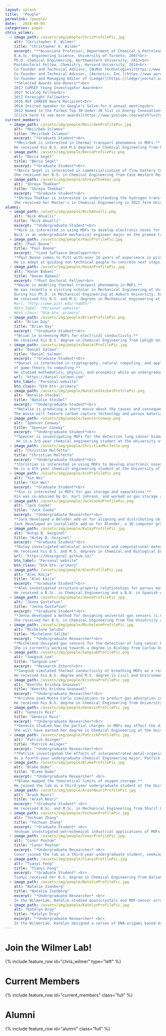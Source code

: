 ```yaml
---
layout: splash
title:  "People"
permalink: /people/
date:   2018-09-05
categories: pages
chris_wilmer:
  - image_path: /assets/img/people/ChrisProfilePic.jpg
    alt: "Christopher E. Wilmer"
    title: "Christopher E. Wilmer"
    excerpt: "**Associate Professor, Department of Chemical & Petroleum Engineering**<br>
    B.A.Sc. Engineering Science, University of Toronto, 2007<br>
    Ph.D. Chemical Engineering, Northwestern University, 2013<br>
    Postdoctoral Fellow, Chemistry, Harvard University, 2014<br>
    Co-founder and Technical Advisor, [NuMat Technologies](https://www.numat-tech.com/)<br>
    Co-founder and Technical Adviser, [Aeronics, Inc.](https://www.aeronicsinc.com/)<br>
    Co-founder and Managing Editor of [Ledger](https://ledgerjournal.org/ojs/index.php/ledger)<br><br>
    **Selected Awards and Honors**<br>
    2017 CoMSEF Young Investigator Award<br>
    2017 Scialog Fellow<br>
    2017 Foresight Fellow<br>
    2016 NSF CAREER Award Recipient<br>
    2014 Invited speaker to Google's Solve-for-X annual meeting<br>
    2012 Named to the Forbes Top 30-Under-30 list in Energy Innovation<br>
    [Click here to see more awards](https://www.youtube.com/watch?v=ityRn2IA24A&t=3s)"
current_members:
  - image_path: /assets/img/people/MeiirbekProfilePic.jpg
    alt: "Meiirbek Islamov"
    title: "Meiirbek Islamov"
    excerpt: "*Graduate Student*<br>
    **Meiirbek is interested in thermal transport phenomena in MOFs.**
    He received his B.S. and M.S degrees in Chemical Engineering from Nazarbayev University (Astana, Kazakhstan) in 2017 and Columbia University in the City of New York in 2018, respectively. At Columbia, he worked on the development of ion selective Membranes for Redox-flow battery. Previously, he spent a summer doing research at Stanford University, where he worked on Rayleigh-Taylor instability in polymer solutions. Also, he visited a TNO (Delft, Netherlands) to work on CO<sub>2</sub> capture."
  - image_path: /assets/img/people/BeccaProfilePic.png
    alt: "Becca Segel"
    title: "Becca Segel"
    excerpt: "*Graduate Student*<br>
    **Becca Segel is interested in commercialization of flow battery technologies involving earth abundant materials.**
    She received her B.S. in Chemical Engineering from Case Western Reserve University in 2020. Becca is co-advised by Chris Wilmer and James McKone."
  - image_path: /assets/img/people/ShreyaThakkar.png
    alt: "Shreya Thakkar"
    title: "Shreya Thakkar"
    excerpt: "*Graduate Student*<br>
    **Shreya Thakkar is interested in understanding the hydrogen transfer and activation in metal oxides.**
    She received her Master's in Chemical Engineering in 2022 form University of Massachusetts, Amherst where she worked on developing a technique for characterization of catalysts and studying CO chemisorption on platinum group metals. She received her Bachelor's in Chemical Engineering from Institute of Chemical Technology, Mumbai. She is co-advised by Chris Wilmer and James McKone."
alumni:
  - image_path: /assets/img/people/NickAhualli.png
    alt: "Nick Ahualli"
    title: "Nick Ahualli"
    excerpt: "*Undergraduate Student*<br>
    **Nick is interested in using MOFs to develop electronic noses for disease detection.**
    Nick is an undergraduate mechanical engineer major on the premed track. He is working on the electronic nose project in the WilmerLab, researching the interactions between biomarkers in breath with MOFs."
  - image_path: /assets/img/people/PaulProfilePic.jpg
    alt: "Paul Boone"
    title: "Paul Boone"
    excerpt: "*Lead Software Developer*<br>
    **Paul Boone comes to Pitt with over 16 years of experience in private industry transforming ideas into actual software.**
    He is adept at guiding non-technical people to concrete next steps, but his software and technical experience is extensive and spans data warehousing, database design, optimization and management, data center operations, cloud devops and scaling on AWS, frontend and backend web application frameworks and linux for embedded devices.​"
  - image_path: /assets/img/people/HasanProfilePic.jpg
    alt: "Hasan Babaei"
    title: "Hasan Babaei"
    excerpt: "*Post Doctoral Fellow*<br>
    **Hasan is modeling thermal transport phenomena in MOFs.**
    He was recently a visiting scholar in Mechanical Engineering at University of Illinois at Urbana-Champaign.
    During his Ph.D. in Mechanical Engineering at Auburn University, he worked on thermal transport in nanostructure-enhanced phase change materials.
    He received his B.S. and M.S. degrees in Mechanical engineering at the Iran University of Science and Technology and the University of Tehran, respectively."
    #url: "http://www.pitt.edu/~hab85/"
    #btn_label: "Personal website"
    #btn_class: "btm btn--primary"
  - image_path: /assets/img/people/BrianProfilePic.png
    alt: "Brian Day"
    title: "Brian Day"
    excerpt: "*Graduate Student*<br>
    **Brian in screening MOFs for electrical conductivity.**
    He received his B.S. degree in Chemical Engineering from Lehigh University in 2016 where he worked on synthesizing nanoporous films. Previously at Pitt, he worked on developing nanostructured electrodes for lithium-metal batteries. Presently, he is investigating MOFs for electrical conductivity, and continuing to design MOF-based electronic noses."
  - image_path: /assets/img/people/DanielProfilePic.jpg
    alt: "Daniel Salmon"
    title: "Daniel Salmon"
    excerpt: "*Graduate Student*<br>
    **Daniel is interested in cryptography, natural computing, and applications
    of game theory to computing.**
    He studied mathematics, physics, and economics while an undergraduate at the University of Pittsburgh."
    url: "https://daniel-salmon.com"
    btn_label: "Personal website"
    btn_class: "btm btn--primary"
  - image_path: /assets/img/people/NatalieSteibelProfilePic.png
    alt: "Natalie Steibel"
    title: "Natalie Steibel"
    excerpt: "*Undergraduate Student*<br>
    **Natalie is producing a short movie about the causes and consequences of CO2 emission.**
    The movie will feature carbon capture technology and porous materials. She is a 4th year chemical engineering student at the University of Pittsburgh."
  - image_path: /assets/img/people/SpencerConway.png
    alt: "Spencer Conway"
    title: "Spencer Conway"
    excerpt: "*Undergraduate Student*<br>
    **Spencer is investigating MOFs for the detection lung cancer biomarkers in breath. **
     He is a 3rd year chemical engineering student at the University of Pittsburgh."
  - image_path: /assets/img/people/ChristianMolfetto.png
    alt: "Christian Molfetto"
    title: "Christian Molfetto"
    excerpt: "*Undergraduate Student*<br>
    **Christian is interested in using MOFs to develop electronic noses.**
    He is a 4th year chemical engineering student at the University of Pittsburgh."
  - image_path: /assets/img/people/XinProfilePic.png
    alt: "Xin Wei"
    title: "Xin Wei"
    excerpt: "*Graduate Student*<br>
    **Xin is interested in MOFs for gas storage and separations.**
    Xin was co-advised by Dr. Karl Johnson, and worked on gas storage and separation using MOFs. Xin's work included studying MOFs for gas sensing applications."
  - image_path: /assets/img/people/JackCookeProfilePic.png
    alt: "Jack Cooke"
    title: "Jack Cooke"
    excerpt: "*Undergraduate Researcher*<br>
    **Jack developed a Belnder add-on for aligning and distributing objects, called Blign.**
    Jack developed an installable add-on for Blender, a 3D computer graphics software. His add-on, called Blign, is a tool that allows users to align and distribute objects. He joined the lab as a third-year undergraduate student at the University of Pittsburgh while pursuing a B.S. degree in Chemical Engineering."
  - image_path: /assets/img/people/KutayProfilePic.jpg
    alt: "Kutay B. Sezginel"
    title: "Kutay B. Sezginel"
    excerpt: "*Graduate Student*<br>
    **Kutay investigated molecular architecture and computational materials design.**
    He received his B.S. and M.S. degrees in Chemical and Biological Engineering from Koç University in Istanbul focusing on methane storage in metal-organic frameworks. During his Ph.D., he investigated computational design of MOFs and several of their properties for applications such as drug delivery, adsorption, and thermal transport. He also worked on computational design of artificial molecular machines."
    url: "https://kbsezginel.github.io/"
    btn_label: "Personal website"
    btn_class: "btm btn--primary"
  - image_path: /assets/img/people/AlecProfilePic.jpg
    alt: "Alec Kaija"
    title: "Alec Kaija"
    excerpt: "*Graduate Student*<br>
    **Alec investigated structure-property relationships for porous materials.**
    He received a B.Sc. in Chemical Engineering and a B.A. in Spanish with a minor in Nuclear Engineering from the University of Rhode Island in 2014. During his PhD he investigated the structure-property relationships of porous materials for applications including high-pressure methane storage and carbon capture. Currently, Alec works at the Rand Corporation in Washington D.C. He is also a co-founder and Technical Adviser of [Aeronics, Inc](https://www.aeronicsinc.com/)."
  - image_path: /assets/img/people/JennaProfilePic.jpg
    alt: "Jenna Gustafson"
    title: "Jenna Gustafson"
    excerpt: "*Graduate Student*<br>
    **Jenna developed a method for designing universal gas sensors (i.e., an *electronic noses*).**
    She received her B.S. in Chemical Engineering from the University at Buffalo in 2014. She also spent a summer doing research at Stony Brook University, where she worked on synthesizing conductive polymers for energy storage applications. During her PhD, Jenna worked on designing a universal gas sensing array (i.e. an electronic nose) of MOFs. Now she works as a data scientist at CivicScience in Pittsburgh, PA."
  - image_path: /assets/img/people/MicheleneProfilePic.jpg
    alt: "Michelene Saliba"
    title: "Michelene Saliba"
    excerpt: "*Undergraduate Researcher*<br>
    **Michelene designed gas sensors for the detection of lung cancer biomarkers.**
    She is currently working towards a degree in Biology from Carlow University in Pittsburgh, PA."
  - image_path: /assets/img/people/SangsukProfilePic.png
    alt: "Sangsuk Lee"
    title: "Sangsuk Lee"
    excerpt: "*Research Intern*<br>
    **Sangsuk simulated thermal conductivity of breathing MOFs as a research intern in the Wilmer lab.**
    He received his B.S. degree and M.S. degree in Civil and Environmental Engineering from Korea University and Carnegie Mellon University, respectively. He ran experiments and data-driven models to investigate membrane permeability and selectivity with domestic and industrial wastewater. He will start a Ph.D. in Environmental Engineering at the University of Colorado-Boulder in Fall 2019, where he will be devoting to the development of advanced materials for water treatment."
  - image_path: /assets/img/people/KrishnaProfilePic.jpg
    alt: "Keerthi Krishna Gnanavel"
    title: "Keerthi Krishna Gnanavel"
    excerpt: "*Undergraduate Researcher*<br>
    **Krishna used Monte Carlo simulations to predict gas adsorption in MOFs.**
    He received his B.S. degree in Chemical Engineering from University of Pittsburgh."
  - image_path: /assets/img/people/GenesisProfilePic.jpg
    alt: "Genesis Ruiz"
    title: "Genesis Ruiz"
    excerpt: "*Undergraduate Researcher*<br>
    **Genesis studied how the partial charges in MOFs may affect the diffusion of gases.**
    She will have earned her degree in Chemical Engineering at the University of Puerto Rico, Mayaguez Campus, in 2019. She has researched in different areas such as Environmental Chemistry, Pharmaceutical and Bio-Medical Engineering. The latter at Washington State University, where she studied techniques for the isolation and purification of potential biomarkers for early diagnostics in cancerous diseases."
  - image_path: /assets/img/people/PatrickProfilePic.jpg
    alt: "Patrick Asinger"
    title: "Patrick Asinger"
    excerpt: "*Undergraduate Researcher*<br>
    **Patrick investigated the effects of interpenetrated metal-organic frameworks on thermal conductivity.**
    As a fourth-year undergraduate Chemical Engineering major, Patrick explored computational chemistry techniques to investigate the thermal conductivity of interpenetrated MOFs. He is now pursuing a PhD in chemical engineering."
  - image_path: /assets/img/people/BlakeProfilePic.jpg
    alt: "Blake Dube"
    title: "Blake Dube"
    excerpt: "*Undergraduate Researcher*​ <br>
    **Blake mapped the theoretical limits of oxygen storage.**
    He joined the lab as a third-year undergraduate student at the University of Pittsburgh, with a major in Chemical Engineering. Blake was awarded the Brackenridge Fellowship to continue his research with the goal of shedding new light on gas storage. He is a co-founder and CEO of [Aeronics, Inc](https://www.aeronicsinc.com/)."
  - image_path: /assets/img/people/ArashNouriProfilePic.jpg
    alt: "Arash Nouri"
    title: "Arash Nouri"
    excerpt: "*Graduate Student*​ <br>
    He received B.Sc. and M.Sc. in Mechanical Engineering from Sharif University of Technology (SUT). Now, he is getting a PhD in Computational Modeling & Simulation (CMS) where he works on turbulent flow modeling, and a M.Sc. in Chemical Engineering.​"
  - image_path: /assets/img/people/YechuanProfilePic.jpg
    alt: "Yechuan Zhang"
    title: "Yechuan Zhang"
    excerpt: "*Graduate Student*​ <br>
    Yechuan investigated petrochemical industrial applications of MOFs. He received his B.S. degree majoring in Oil and Gas Storage and Transportation Engineering. Now, he is pursuing his M.S. degree in Petroleum Engineering. He believes that there is a significant potential in using MOFs to separate impurities in oil and natural gas."
  - image_path: /assets/img/people/ConorProfilePic.jpg
    alt: "Conor Peytom"
    title: "Conor Peytom"
    excerpt: "*Undergraduate Researcher*​ <br>
    Conor joined the lab as a third year undergraduate student, seeking his B.S. in Chemical Engineering. In addition to his research, Conor completed a co-op with a Pittsburgh based process engineering firm, Venture Engineering & Construction."
  - image_path: /assets/img/people/TianyiProfilePic.jpg
    alt: "Tianyi Feng"
    title: "Tianyi Feng"
    excerpt: "*Graduate Student*​ <br>
    Tianyi received her B.S. degree in Chemical Engineering from Dalian University of Technology in China. Tianyi was twice awarded the National Scholarship as an undergraduate student, and was the leader of a National Undergraduate Training Program for Innovation named *the synthesis and flocculation properties of polymerized silicate containing magnesium sulfate, aluminum sulfate and ferric sulfate (PSMAF)*."
  - image_path: /assets/img/people/NatalieProfilePic.jpg
    alt: "Natalie Isenberg"
    title: "Natalie Isenberg"
    excerpt: "*Undergraduate Researcher*​ <br>
    In the WilmerLab, Natalie studied quasicrystals and MOF-sensor arrays using grand canonical Monte Carlo simulations to predict gas adsorption on the sensors."
  - image_path: /assets/img/people/KatelynProfilePic.jpg
    alt: "Katelyn Dray"
    title: "Katelyn Dray"
    excerpt: "*Undergraduate Researcher*​ <br>
    In the WilmerLab, Katelyn designed a series of DNA-origami based drug-delivery *tubes* and calculated drug diffusivity in them using molecular simulations."
---
```

<p> </p>

Join the Wilmer Lab!
====================

{% include feature_row id="chris_wilmer" type="left" %}

Current Members
===============

{% include feature_row id="current_members" class="full" %}

Alumni
======

{% include feature_row id="alumni" class="full" %}

